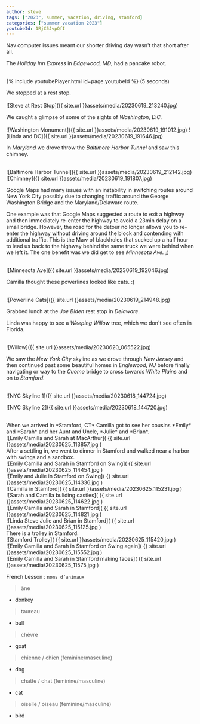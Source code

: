 ```yaml
---
author: steve
tags: ["2023", summer, vacation, driving, stamford]
categories: ["summer vacation 2023"]
youtubeId: 1RjC5JvpQfI
---
```

Nav computer issues meant our shorter driving day wasn't that short after all.

The *Holiday Inn Express* in *Edgewood, MD*, had a pancake robot.  
<br/>

{% include youtubePlayer.html id=page.youtubeId %}
(5 seconds)

We stopped at a rest stop.  
<br/>
![Steve at Rest Stop]({{ site.url }}assets/media/20230619_213240.jpg)

We caught a glimpse of some of the sights of *Washington, D.C.*  
<br/>
![Washington Monument]({{ site.url }}assets/media/20230619_191012.jpg)
![Linda and DC]({{ site.url }}assets/media/20230619_191646.jpg)

In *Maryland* we drove throw the *Baltimore Harbor Tunnel* and saw this chimney.  
<br/>

![Baltimore Harbor Tunnel]({{ site.url }}assets/media/20230619_212142.jpg)
![Chimney]({{ site.url }}assets/media/20230619_191807.jpg)

Google Maps had many issues with an instability in switching routes around New York City possibly due to changing traffic around the George Washington Bridge and the Maryland/Delaware route.

One example was that Google Maps suggested a route to exit a highway and then immediately re-enter the highway to avoid a 23min delay on a small bridge. However, the road for the detour no longer allows you to re-enter the highway without driving around the block and contending with additional traffic. This is the Maw of blackholes that sucked up a half hour to lead us back to the highway behind the same truck we were behind when we left it. The one benefit was we did get to see *Minnesota Ave.* ;)  
<br/>

![Minnesota Ave]({{ site.url }}assets/media/20230619_192046.jpg)

Camilla thought these powerlines looked like cats. :)  
<br/>

![Powerline Cats]({{ site.url }}assets/media/20230619_214948.jpg)

Grabbed lunch at the *Joe Biden* rest stop in *Delaware*.  

Linda was happy to see a *Weeping Willow* tree, which we don't see often in Florida.  
<br/>

![Willow]({{ site.url }}assets/media/20230620_065522.jpg)

We saw the *New York City* skyline as we drove through *New Jersey* and then continued past some beautiful homes in *Englewood, NJ* before finally navigating or way to the *Cuomo* bridge to cross towards *White Plains* and on to *Stamford*.  
<br/>

![NYC Skyline 1]({{ site.url }}assets/media/20230618_144724.jpg)
<br/>

![NYC Skyline 2]({{ site.url }}assets/media/20230618_144720.jpg)

<br/>
When we arrived in *Stamford, CT* Camilla got to see her cousins *Emily* and *Sarah* and her Aunt and Uncle, *Julie* and *Brian*.  

<br/>
![Emily Camilla and Sarah at MacArthur]( {{ site.url }}assets/media/20230625_113857.jpg )
<br/>
After a settling in, we went to dinner in Stamford and walked near a harbor with swings and a sandbox.  
<br/>
![Emily Camilla and Sarah in Stamford on Swing]( {{ site.url }}assets/media/20230625_114454.jpg )
<br/>
![Emily and Julie in Stamford on Swing]( {{ site.url }}assets/media/20230625_114336.jpg )
<br/>
![Camilla in Stamford]( {{ site.url }}assets/media/20230625_115231.jpg )
<br/>
![Sarah and Camilla buliding castles]( {{ site.url }}assets/media/20230625_114622.jpg )
<br/>
![Emily Camilla and Sarah in Stamford]( {{ site.url }}assets/media/20230625_114821.jpg )
<br/>
![Linda Steve Julie and Brian in Stamford]( {{ site.url }}assets/media/20230625_115125.jpg )
<br/>
There is a trolley in Stamford.  
<br/>
![Stamford Trolley]( {{ site.url }}assets/media/20230625_115420.jpg )
<br/>
![Emily Camilla and Sarah in Stamford on Swing again]( {{ site.url }}assets/media/20230625_115552.jpg )
<br/>
![Emily Camilla and Sarah in Stamford making faces]( {{ site.url }}assets/media/20230625_11575.jpg )
<br/>

French Lesson : `noms d’animaux`  
> âne

- donkey

> taureau

- bull

> chèvre

- goat

> chienne / chien (feminine/masculine)

- dog

> chatte / chat (feminine/masculine)

- cat

> oiselle / oiseau (feminine/masculine)

- bird

  


